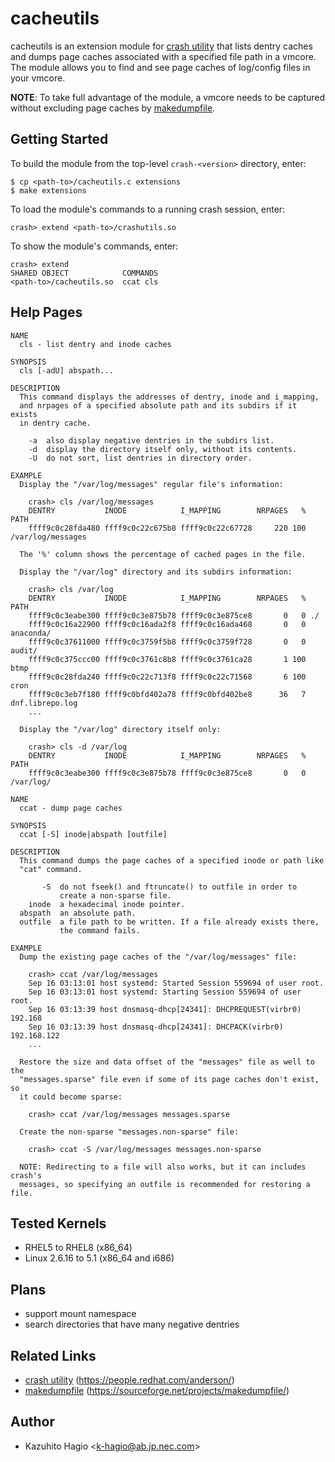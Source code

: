 cacheutils
==========

cacheutils is an extension module for [crash utility][1] that lists dentry
caches and dumps page caches associated with a specified file path in a vmcore.
The module allows you to find and see page caches of log/config files in your
vmcore.

**NOTE**: To take full advantage of the module, a vmcore needs to be captured
without excluding page caches by [makedumpfile][2].

Getting Started
---------------

To build the module from the top-level `crash-<version>` directory, enter:

    $ cp <path-to>/cacheutils.c extensions
    $ make extensions

To load the module's commands to a running crash session, enter:

    crash> extend <path-to>/crashutils.so

To show the module's commands, enter:

    crash> extend
    SHARED OBJECT            COMMANDS
    <path-to>/cacheutils.so  ccat cls

Help Pages
----------

```
NAME
  cls - list dentry and inode caches

SYNOPSIS
  cls [-adU] abspath...

DESCRIPTION
  This command displays the addresses of dentry, inode and i_mapping,
  and nrpages of a specified absolute path and its subdirs if it exists
  in dentry cache.

    -a  also display negative dentries in the subdirs list.
    -d  display the directory itself only, without its contents.
    -U  do not sort, list dentries in directory order.

EXAMPLE
  Display the "/var/log/messages" regular file's information:

    crash> cls /var/log/messages
    DENTRY           INODE            I_MAPPING        NRPAGES   % PATH
    ffff9c0c28fda480 ffff9c0c22c675b8 ffff9c0c22c67728     220 100 /var/log/messages

  The '%' column shows the percentage of cached pages in the file.

  Display the "/var/log" directory and its subdirs information:

    crash> cls /var/log
    DENTRY           INODE            I_MAPPING        NRPAGES   % PATH
    ffff9c0c3eabe300 ffff9c0c3e875b78 ffff9c0c3e875ce8       0   0 ./
    ffff9c0c16a22900 ffff9c0c16ada2f8 ffff9c0c16ada468       0   0 anaconda/
    ffff9c0c37611000 ffff9c0c3759f5b8 ffff9c0c3759f728       0   0 audit/
    ffff9c0c375ccc00 ffff9c0c3761c8b8 ffff9c0c3761ca28       1 100 btmp
    ffff9c0c28fda240 ffff9c0c22c713f8 ffff9c0c22c71568       6 100 cron
    ffff9c0c3eb7f180 ffff9c0bfd402a78 ffff9c0bfd402be8      36   7 dnf.librepo.log
    ...

  Display the "/var/log" directory itself only:

    crash> cls -d /var/log
    DENTRY           INODE            I_MAPPING        NRPAGES   % PATH
    ffff9c0c3eabe300 ffff9c0c3e875b78 ffff9c0c3e875ce8       0   0 /var/log/
```
```
NAME
  ccat - dump page caches

SYNOPSIS
  ccat [-S] inode|abspath [outfile]

DESCRIPTION
  This command dumps the page caches of a specified inode or path like
  "cat" command.

       -S  do not fseek() and ftruncate() to outfile in order to
           create a non-sparse file.
    inode  a hexadecimal inode pointer.
  abspath  an absolute path.
  outfile  a file path to be written. If a file already exists there,
           the command fails.

EXAMPLE
  Dump the existing page caches of the "/var/log/messages" file:

    crash> ccat /var/log/messages
    Sep 16 03:13:01 host systemd: Started Session 559694 of user root.
    Sep 16 03:13:01 host systemd: Starting Session 559694 of user root.
    Sep 16 03:13:39 host dnsmasq-dhcp[24341]: DHCPREQUEST(virbr0) 192.168
    Sep 16 03:13:39 host dnsmasq-dhcp[24341]: DHCPACK(virbr0) 192.168.122
    ...

  Restore the size and data offset of the "messages" file as well to the
  "messages.sparse" file even if some of its page caches don't exist, so
  it could become sparse:

    crash> ccat /var/log/messages messages.sparse

  Create the non-sparse "messages.non-sparse" file:

    crash> ccat -S /var/log/messages messages.non-sparse

  NOTE: Redirecting to a file will also works, but it can includes crash's
  messages, so specifying an outfile is recommended for restoring a file.
```

Tested Kernels
--------------

- RHEL5 to RHEL8 (x86_64)
- Linux 2.6.16 to 5.1 (x86_64 and i686)

Plans
-----

- support mount namespace
- search directories that have many negative dentries

Related Links
-------------

- [crash utility][1] (https://people.redhat.com/anderson/)
- [makedumpfile][2] (https://sourceforge.net/projects/makedumpfile/)

[1]: https://people.redhat.com/anderson/
[2]: https://sourceforge.net/projects/makedumpfile/

Author
------

- Kazuhito Hagio &lt;k-hagio@ab.jp.nec.com&gt;

